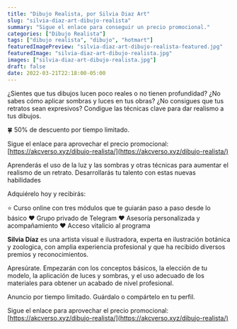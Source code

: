 ```yaml
---
title: "Dibujo Realista, por Silvia Diaz Art"
slug: "silvia-diaz-art-dibujo-realista"
summary: "Sigue el enlace para conseguir un precio promocional."
categories: ["Dibujo Realista"]
tags: ["dibujo realista", "dibujo", "hotmart"]
featuredImagePreview: "silvia-diaz-art-dibujo-realista-featured.jpg"
featuredImage: "silvia-diaz-art-dibujo-realista.jpg"
images: ["silvia-diaz-art-dibujo-realista.jpg"]
draft: false
date: 2022-03-21T22:18:00-05:00
---
```


¿Sientes que tus dibujos lucen poco reales o no tienen profundidad? ¿No sabes cómo aplicar sombras y luces en tus obras? ¿No consigues que tus retratos sean expresivos? Condigue las técnicas clave para dar realismo a tus dibujos.

🍀 50% de descuento por tiempo limitado.

Sigue el enlace para aprovechar el precio promocional: [https://akcverso.xyz/dibujo-realista/](https://akcverso.xyz/dibujo-realista/)

Aprenderás el uso de la luz y las sombras y otras técnicas para aumentar el realismo de un retrato. Desarrollarás tu talento con estas nuevas habilidades

Adquiérelo hoy y recibirás:

⭐️ Curso online con tres módulos que te guiarán paso a paso desde lo básico
❤️ Grupo privado de Telegram
❤️ Asesoría personalizada y acompañamiento
❤️ Acceso vitalicio al programa

**Silvia Díaz** es una artista visual e ilustradora, experta en ilustración botánica y zoologica, con amplia experiencia profesional y que ha recibido diversos premios y reconocimientos.

Apresúrate. Empezarán con los conceptos básicos, la elección de tu modelo, la aplicación de luces y sombras, y el uso adecuado de los materiales para obtener un acabado de nivel profesional.

Anuncio por tiempo limitado. Guárdalo o compártelo en tu perfil.

Sigue el enlace para aprovechar el precio promocional: [https://akcverso.xyz/dibujo-realista/](https://akcverso.xyz/dibujo-realista/)
